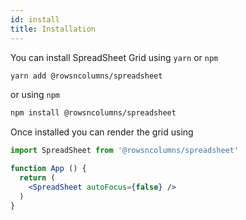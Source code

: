 ```yaml
---
id: install
title: Installation
---
```


You can install SpreadSheet Grid using `yarn` or `npm`

```sh
yarn add @rowsncolumns/spreadsheet
```

or using `npm`

```sh
npm install @rowsncolumns/spreadsheet
```

Once installed you can render the grid using


```jsx
import SpreadSheet from '@rowsncolumns/spreadsheet'

function App () {
  return (
    <SpreadSheet autoFocus={false} />
  )
}
```